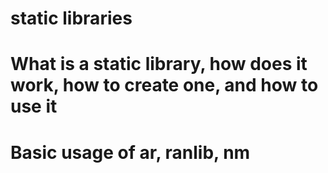 # static libraries
# What is a static library, how does it work, how to create one, and how to use it
# Basic usage of ar, ranlib, nm
